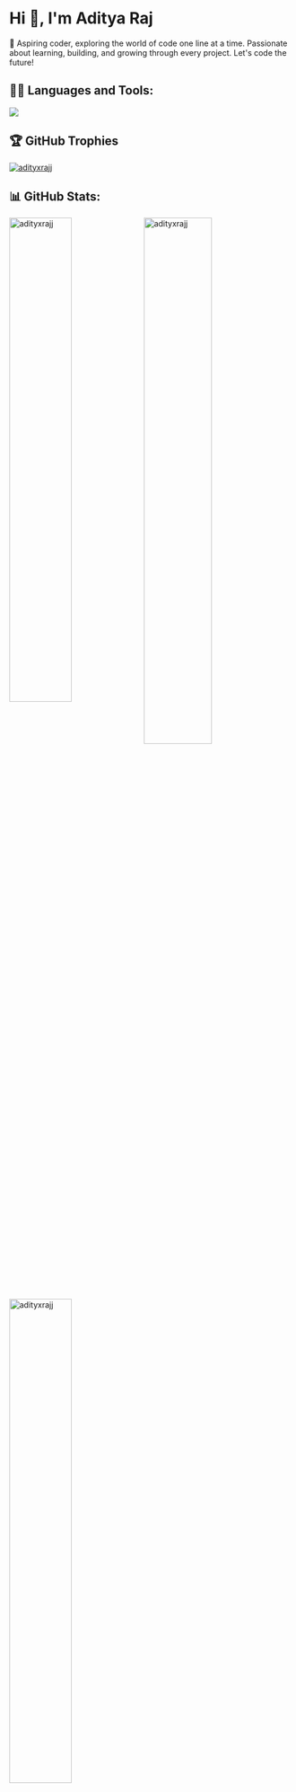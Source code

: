 # Hi 👋, I'm Aditya Raj <br />
🚀 Aspiring coder, exploring the world of code one line at a time. Passionate about learning, building, and growing through every project. Let's code the future! <br />

## 🧑‍💻 Languages and Tools:
<p>
    <a href="https://skillicons.dev">
        <img src="https://skillicons.dev/icons?i=html,git,js,github,css," />
    </a>
</p>

## 🏆 GitHub Trophies
<p align="left">
    <a href="https://github.com/ryo-ma/github-profile-trophy"><img src="https://github-profile-trophy.vercel.app/?username=adityxrajj" alt="adityxrajj" /></a>
</p>

## 📊 GitHub Stats:
<p><img align="left" width="47%" src="https://github-readme-stats.vercel.app/api?username=adityxrajj&show_icons=true&locale=en" alt="adityxrajj" /></p>
<p><img align="centre" width="49%" src="https://github-readme-streak-stats.herokuapp.com/?user=adityxrajj&" alt="adityxrajj" /></p>
<p><img align="centre" width="47%" src="https://github-readme-stats.vercel.app/api/top-langs?username=adityxrajj&show_icons=true&locale=en&layout=compact" alt="adityxrajj" /></p>

<!-- ## 🌎 Socials:
<p>
    <a href="https://www.linkedin.com/in/adityaraj5/">
        <img src="https://skillicons.dev/icons?i=linkedin" />
    </a>
    <a href="https://github.com/adityxrajj">
        <img src="https://skillicons.dev/icons?i=github" />
    </a>
    <a href="https://x.com/adityaraj_5">
        <img src="https://skillicons.dev/icons?i=twitter" />
    </a>
</p> -->

---
<p align="left"><img width="130px" src="https://komarev.com/ghpvc/?username=adityxrajj&label=Profile%20views&color=0e75b6&style=flat" alt="adityxrajj" /></p>

<!-- [![](https://visitcount.itsvg.in/api?id=adityxrajj&label=Profile%20Views&pretty=true)](https://visitcount.itsvg.in) -->
